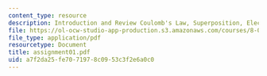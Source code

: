 ```yaml
---
content_type: resource
description: Introduction and Review Coulomb's Law, Superposition, Electric Fields.
file: https://ol-ocw-studio-app-production.s3.amazonaws.com/courses/8-022-physics-ii-electricity-and-magnetism-fall-2002/a7f2da25fe7071978c0953c3f2e6a0c0_assignment01.pdf
file_type: application/pdf
resourcetype: Document
title: assignment01.pdf
uid: a7f2da25-fe70-7197-8c09-53c3f2e6a0c0
---
```

